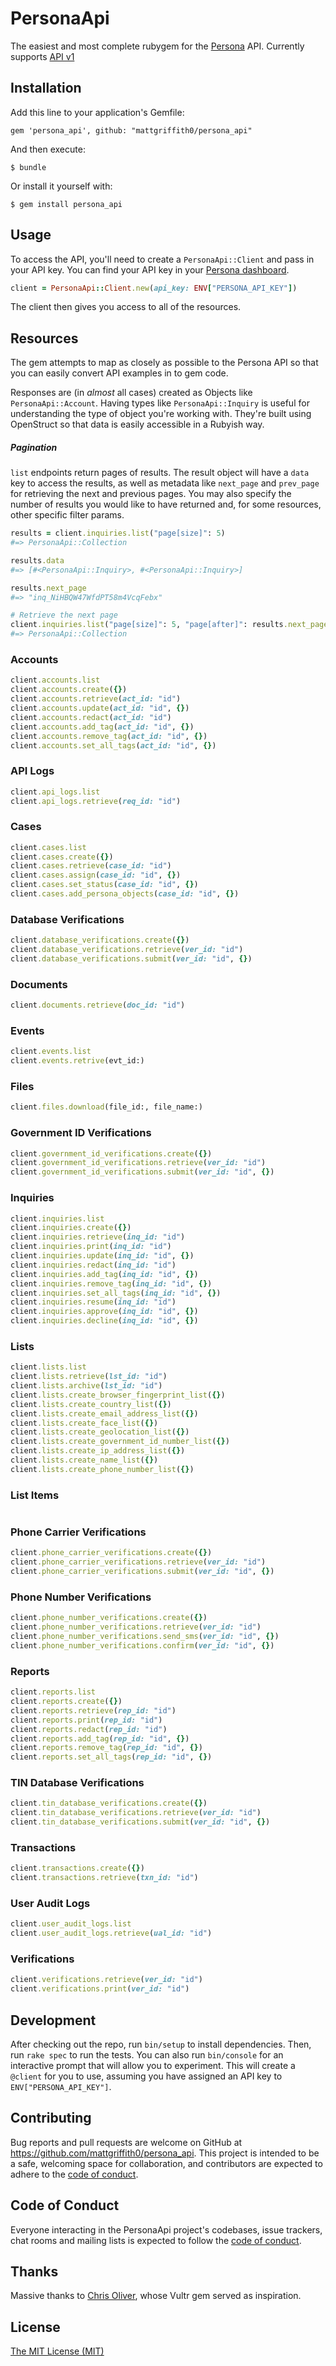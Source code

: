 # PersonaApi

The easiest and most complete rubygem for the [Persona](https://withpersona.com/) API. Currently supports [API v1](https://docs.withpersona.com/reference/introduction)

## Installation

Add this line to your application's Gemfile:

    gem 'persona_api', github: "mattgriffith0/persona_api"

And then execute:

    $ bundle

Or install it yourself with:

    $ gem install persona_api

## Usage

To access the API, you'll need to create a `PersonaApi::Client` and pass in your API key. You can find your API key in your [Persona dashboard](https://app.withpersona.com/dashboard/api-configuration).

```ruby
client = PersonaApi::Client.new(api_key: ENV["PERSONA_API_KEY"])
```
The client then gives you access to all of the resources.

## Resources

The gem attempts to map as closely as possible to the Persona API so that you can easily convert API examples in to gem code.

Responses are (in *almost* all cases) created as Objects like `PersonaApi::Account`. Having types like `PersonaApi::Inquiry` is useful for understanding the type of object you're working with. They're built using OpenStruct so that data is easily accessible in a Rubyish way.

##### Pagination

 `list` endpoints return pages of results. The result object will have a `data` key to access the results, as well as metadata like `next_page` and `prev_page` for retrieving the next and previous pages. You may also specify the number of results you would like to have returned and, for some resources, other specific filter params.

```ruby
results = client.inquiries.list("page[size]": 5)
#=> PersonaApi::Collection

results.data
#=> [#<PersonaApi::Inquiry>, #<PersonaApi::Inquiry>]

results.next_page
#=> "inq_NiHBQW47WfdPT58m4VcqFebx"

# Retrieve the next page
client.inquiries.list("page[size]": 5, "page[after]": results.next_page)
#=> PersonaApi::Collection
```

### Accounts

```ruby
client.accounts.list
client.accounts.create({})
client.accounts.retrieve(act_id: "id")
client.accounts.update(act_id: "id", {})
client.accounts.redact(act_id: "id")
client.accounts.add_tag(act_id: "id", {})
client.accounts.remove_tag(act_id: "id", {})
client.accounts.set_all_tags(act_id: "id", {})
```

### API Logs

```ruby
client.api_logs.list
client.api_logs.retrieve(req_id: "id")
```

### Cases

```ruby
client.cases.list
client.cases.create({})
client.cases.retrieve(case_id: "id")
client.cases.assign(case_id: "id", {})
client.cases.set_status(case_id: "id", {})
client.cases.add_persona_objects(case_id: "id", {})
```

### Database Verifications

```ruby
client.database_verifications.create({})
client.database_verifications.retrieve(ver_id: "id")
client.database_verifications.submit(ver_id: "id", {})
```

### Documents

```ruby
client.documents.retrieve(doc_id: "id")
```

### Events

```ruby
client.events.list
client.events.retrive(evt_id:)
```

### Files

```ruby
client.files.download(file_id:, file_name:)
```

### Government ID Verifications

```ruby
client.government_id_verifications.create({})
client.government_id_verifications.retrieve(ver_id: "id")
client.government_id_verifications.submit(ver_id: "id", {})
```

### Inquiries

```ruby
client.inquiries.list
client.inquiries.create({})
client.inquiries.retrieve(inq_id: "id")
client.inquiries.print(inq_id: "id")
client.inquiries.update(inq_id: "id", {})
client.inquiries.redact(inq_id: "id")
client.inquiries.add_tag(inq_id: "id", {})
client.inquiries.remove_tag(inq_id: "id", {})
client.inquiries.set_all_tags(inq_id: "id", {})
client.inquiries.resume(inq_id: "id")
client.inquiries.approve(inq_id: "id", {})
client.inquiries.decline(inq_id: "id", {})
```

### Lists

```ruby
client.lists.list
client.lists.retrieve(lst_id: "id")
client.lists.archive(lst_id: "id")
client.lists.create_browser_fingerprint_list({})
client.lists.create_country_list({})
client.lists.create_email_address_list({})
client.lists.create_face_list({})
client.lists.create_geolocation_list({})
client.lists.create_government_id_number_list({})
client.lists.create_ip_address_list({})
client.lists.create_name_list({})
client.lists.create_phone_number_list({})
```

### List Items

```ruby

```

### Phone Carrier Verifications

```ruby
client.phone_carrier_verifications.create({})
client.phone_carrier_verifications.retrieve(ver_id: "id")
client.phone_carrier_verifications.submit(ver_id: "id", {})
```

### Phone Number Verifications

```ruby
client.phone_number_verifications.create({})
client.phone_number_verifications.retrieve(ver_id: "id")
client.phone_number_verifications.send_sms(ver_id: "id", {})
client.phone_number_verifications.confirm(ver_id: "id", {})
```

### Reports

```ruby
client.reports.list
client.reports.create({})
client.reports.retrieve(rep_id: "id")
client.reports.print(rep_id: "id")
client.reports.redact(rep_id: "id")
client.reports.add_tag(rep_id: "id", {})
client.reports.remove_tag(rep_id: "id", {})
client.reports.set_all_tags(rep_id: "id", {})
```

### TIN Database Verifications

```ruby
client.tin_database_verifications.create({})
client.tin_database_verifications.retrieve(ver_id: "id")
client.tin_database_verifications.submit(ver_id: "id", {})
```

### Transactions

```ruby
client.transactions.create({})
client.transactions.retrieve(txn_id: "id")
```

### User Audit Logs

```ruby
client.user_audit_logs.list
client.user_audit_logs.retrieve(ual_id: "id")
```

### Verifications

```ruby
client.verifications.retrieve(ver_id: "id")
client.verifications.print(ver_id: "id")
```

## Development

After checking out the repo, run `bin/setup` to install dependencies. Then, run `rake spec` to run the tests. You can also run `bin/console` for an interactive prompt that will allow you to experiment. This will create a `@client` for you to use, assuming you have assigned an API key to `ENV["PERSONA_API_KEY"]`.

## Contributing

Bug reports and pull requests are welcome on GitHub at https://github.com/mattgriffith0/persona_api. This project is intended to be a safe, welcoming space for collaboration, and contributors are expected to adhere to the [code of conduct](https://github.com/mattgriffith0/persona_api/blob/master/CODE_OF_CONDUCT.md).

## Code of Conduct

Everyone interacting in the PersonaApi project's codebases, issue trackers, chat rooms and mailing lists is expected to follow the [code of conduct](https://github.com/mattgriffith0/persona_api/blob/master/CODE_OF_CONDUCT.md).


## Thanks
Massive thanks to [Chris Oliver](https://github.com/excid3), whose Vultr gem served as inspiration.

## License

[The MIT License (MIT)](https://github.com/mattgriffith0/persona_api/blob/main/LICENSE.txt)